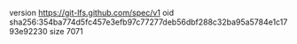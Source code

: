 version https://git-lfs.github.com/spec/v1
oid sha256:354ba774d5fc457e3efb97c77277deb56dbf288c32ba95a5784e1c1793e92230
size 7071
